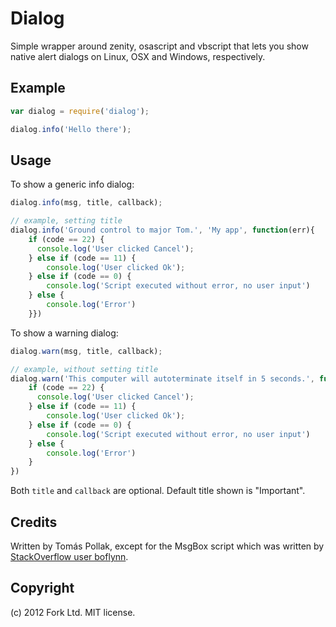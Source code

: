 Dialog
======

Simple wrapper around zenity, osascript and vbscript that lets you
show native alert dialogs on Linux, OSX and Windows, respectively.

Example
-----

``` js
var dialog = require('dialog');

dialog.info('Hello there');
```

Usage
-------

To show a generic info dialog:

``` js
dialog.info(msg, title, callback);

// example, setting title
dialog.info('Ground control to major Tom.', 'My app', function(err){
    if (code == 22) {
      console.log('User clicked Cancel');
    } else if (code == 11) {
        console.log('User clicked Ok');
    } else if (code == 0) {
        console.log('Script executed without error, no user input')
    } else {
        console.log('Error')
    }})
```

To show a warning dialog:

``` js
dialog.warn(msg, title, callback);

// example, without setting title
dialog.warn('This computer will autoterminate itself in 5 seconds.', function(err){
    if (code == 22) {
      console.log('User clicked Cancel');
    } else if (code == 11) {
        console.log('User clicked Ok');
    } else if (code == 0) {
        console.log('Script executed without error, no user input')
    } else {
        console.log('Error')
    }
})
```

Both `title` and `callback` are optional. Default title shown is "Important".

Credits
-------
Written by Tomás Pollak, except for the MsgBox script which was written by
[StackOverflow user boflynn](http://stackoverflow.com/a/774197).

Copyright
---------
(c) 2012 Fork Ltd. MIT license.
